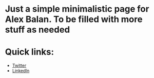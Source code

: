 # Just a simple minimalistic page for Alex Balan. To be filled with more stuff as needed


# Quick links: 
* [Twitter](https://twitter.com/jaymzu)
* [LinkedIn](http://linkedin.com/in/jaymzu/)
